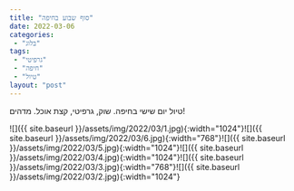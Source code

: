 ```yaml
---
title: "סוף שבוע בחיפה"
date: 2022-03-06
categories: 
 - "בלוג"
tags: 
 - "גרפיטי"
 - "חיפה"
 - "טיול"
layout: "post"
---
```


טיול יום שישי בחיפה. שוק, גרפיטי, קצת אוכל. מדהים!

![]({{ site.baseurl }}/assets/img/2022/03/1.jpg){:width="1024"}![]({{ site.baseurl }}/assets/img/2022/03/6.jpg){:width="768"}![]({{ site.baseurl }}/assets/img/2022/03/5.jpg){:width="1024"}![]({{ site.baseurl }}/assets/img/2022/03/4.jpg){:width="1024"}![]({{ site.baseurl }}/assets/img/2022/03/3.jpg){:width="768"}![]({{ site.baseurl }}/assets/img/2022/03/2.jpg){:width="1024"}

